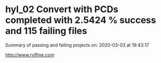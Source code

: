 # hyl_02 Convert with PCDs completed with 2.5424 % success and 115 failing files

Summary of passing and failing projects on: 2020-03-03 at 19:43:17

http://www.ryffine.com
